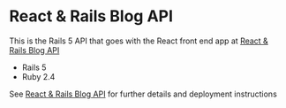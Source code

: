 # React & Rails Blog API

This is the Rails 5 API that goes with the React front end app at [React & Rails Blog API](https://github.com/ScottyLiebs/react-rails-blog.git)

* Rails 5
* Ruby 2.4

See [React & Rails Blog API](https://github.com/ScottyLiebs/react-rails-blog.git) for further details and deployment instructions
